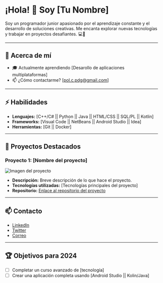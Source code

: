 # ¡Hola! 👋 Soy [Tu Nombre]

Soy un programador junior apasionado por el aprendizaje constante y el desarrollo de soluciones creativas. Me encanta explorar nuevas tecnologías y trabajar en proyectos desafiantes. 💻🚀

---

## 🌟 Acerca de mí

- 🎓 Actualmente aprendiendo [Desarollo de aplicaciones multiplataformas]
- 📫 ¿Cómo contactarme? [pol.c.pdg@gmail.com]

---

## ⚡ Habilidades

- **Lenguajes:** [C++/C# || Python || Java || HTML/CSS || SQL/PL || Kotlin]
- **Frameworks:** [Visual Code || NetBeans || Android Studio || Idea]
- **Herramientas:** [Git || Docker]

---

## 💼 Proyectos Destacados

### Proyecto 1: [Nombre del proyecto]
![Imagen del proyecto](C:\Users\pco9330\Downloads\pixcielo.jpg)

- **Descripción:** Breve descripción de lo que hace el proyecto.
- **Tecnologías utilizadas:** [Tecnologías principales del proyecto]
- **Repositorio:** [Enlace al repositorio del proyecto](https://github.com/tuusuario/repositorio1)

---

## 📫 Contacto

- [LinkedIn](https://www.linkedin.com/in/pol-collantes-almendro-aa126a239/)
- [Twitter](https://twitter.com/tuusuario)
- [Correo](pol.c.dpg@gmail.com)

---

## 🏆 Objetivos para 2024

- [ ] Completar un curso avanzado de [tecnología]
- [ ] Crear una aplicación completa usando [Android Studio || Kolin/Java]

